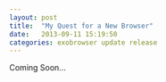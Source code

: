 ```yaml
---
layout: post
title:  "My Quest for a New Browser"
date:   2013-09-11 15:19:50
categories: exobrowser update release
---
```


Coming Soon...
